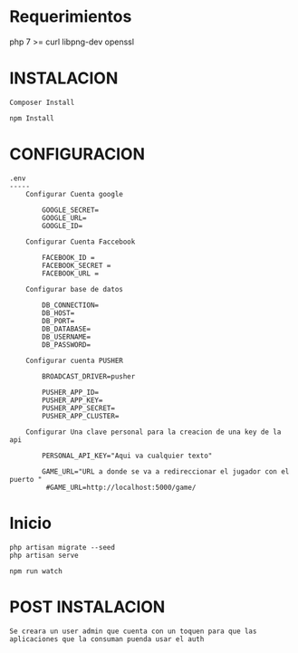 Requerimientos
==============
php 7 >=
curl
libpng-dev
openssl



INSTALACION
============

	Composer Install

	npm Install


CONFIGURACION
=============
	.env 
	-----
		Configurar Cuenta google

			GOOGLE_SECRET=
			GOOGLE_URL=
			GOOGLE_ID=

		Configurar Cuenta Faccebook

			FACEBOOK_ID = 
			FACEBOOK_SECRET = 
			FACEBOOK_URL = 

		Configurar base de datos
		
			DB_CONNECTION=
			DB_HOST=
			DB_PORT=
			DB_DATABASE=
			DB_USERNAME=
			DB_PASSWORD=

		Configurar cuenta PUSHER

			BROADCAST_DRIVER=pusher

			PUSHER_APP_ID=
			PUSHER_APP_KEY=
			PUSHER_APP_SECRET=
			PUSHER_APP_CLUSTER=

		Configurar Una clave personal para la creacion de una key de la api

			PERSONAL_API_KEY="Aqui va cualquier texto" 

			GAME_URL="URL a donde se va a redireccionar el jugador con el puerto "
			 #GAME_URL=http://localhost:5000/game/

Inicio
=======

	php artisan migrate --seed
	php artisan serve

	npm run watch


POST INSTALACION
=================

	Se creara un user admin que cuenta con un toquen para que las aplicaciones que la consuman puenda usar el auth
